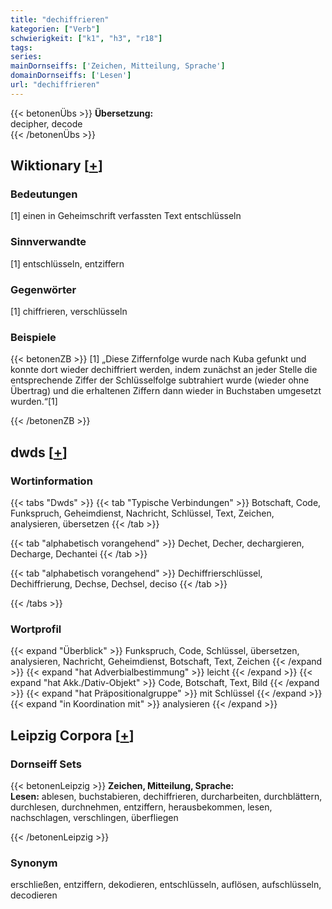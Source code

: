 ```yaml
---
title: "dechiffrieren"
kategorien: ["Verb"]
schwierigkeit: ["k1", "h3", "r18"]
tags:
series:
mainDornseiffs: ['Zeichen, Mitteilung, Sprache']
domainDornseiffs: ['Lesen']
url: "dechiffrieren"
---
```


{{< betonenÜbs >}}
**Übersetzung:**  
decipher, decode  
{{< /betonenÜbs >}}

## Wiktionary [[+](https://de.wiktionary.org/wiki/dechiffrieren)]

### Bedeutungen
[1] einen in Geheimschrift verfassten Text entschlüsseln  

### Sinnverwandte
[1] entschlüsseln, entziffern  

### Gegenwörter
[1] chiffrieren, verschlüsseln  

### Beispiele
{{< betonenZB >}}
[1] „Diese Ziffernfolge wurde nach Kuba gefunkt und konnte dort wieder dechiffriert werden, indem zunächst an jeder Stelle die entsprechende Ziffer der Schlüsselfolge subtrahiert wurde (wieder ohne Übertrag) und die erhaltenen Ziffern dann wieder in Buchstaben umgesetzt wurden.“[1]  

{{< /betonenZB >}}


## dwds [[+](https://www.dwds.de/wb/dechiffrieren)]

### Wortinformation
{{< tabs "Dwds" >}}
{{< tab "Typische Verbindungen" >}}
Botschaft, Code, Funkspruch, Geheimdienst, Nachricht, Schlüssel, Text, Zeichen, analysieren, übersetzen
{{< /tab >}}

{{< tab "alphabetisch vorangehend" >}}
Dechet, Decher, dechargieren, Decharge, Dechantei
{{< /tab >}}

{{< tab "alphabetisch vorangehend" >}}
Dechiffrierschlüssel, Dechiffrierung, Dechse, Dechsel, deciso
{{< /tab >}}

{{< /tabs >}}

### Wortprofil
{{< expand "Überblick" >}} Funkspruch, Code, Schlüssel, übersetzen, analysieren, Nachricht, Geheimdienst, Botschaft, Text, Zeichen {{< /expand >}}
{{< expand "hat Adverbialbestimmung" >}} leicht {{< /expand >}}
{{< expand "hat Akk./Dativ-Objekt" >}} Code, Botschaft, Text, Bild {{< /expand >}}
{{< expand "hat Präpositionalgruppe" >}} mit Schlüssel {{< /expand >}}
{{< expand "in Koordination mit" >}} analysieren {{< /expand >}}

## Leipzig Corpora [[+](https://corpora.uni-leipzig.de/en/res?word=dechiffrieren&corpusId=deu_newscrawl-public_2018)]

### Dornseiff Sets
{{< betonenLeipzig >}}
**Zeichen, Mitteilung, Sprache:**  
**Lesen:** ablesen, buchstabieren, dechiffrieren, durcharbeiten, durchblättern, durchlesen, durchnehmen, entziffern, herausbekommen, lesen, nachschlagen, verschlingen, überfliegen  

{{< /betonenLeipzig >}}

### Synonym
erschließen, entziffern, dekodieren, entschlüsseln, auflösen, aufschlüsseln, decodieren

